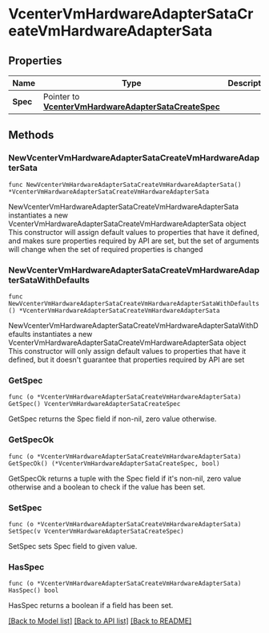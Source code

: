 # VcenterVmHardwareAdapterSataCreateVmHardwareAdapterSata

## Properties

Name | Type | Description | Notes
------------ | ------------- | ------------- | -------------
**Spec** | Pointer to [**VcenterVmHardwareAdapterSataCreateSpec**](VcenterVmHardwareAdapterSataCreateSpec.md) |  | [optional] 

## Methods

### NewVcenterVmHardwareAdapterSataCreateVmHardwareAdapterSata

`func NewVcenterVmHardwareAdapterSataCreateVmHardwareAdapterSata() *VcenterVmHardwareAdapterSataCreateVmHardwareAdapterSata`

NewVcenterVmHardwareAdapterSataCreateVmHardwareAdapterSata instantiates a new VcenterVmHardwareAdapterSataCreateVmHardwareAdapterSata object
This constructor will assign default values to properties that have it defined,
and makes sure properties required by API are set, but the set of arguments
will change when the set of required properties is changed

### NewVcenterVmHardwareAdapterSataCreateVmHardwareAdapterSataWithDefaults

`func NewVcenterVmHardwareAdapterSataCreateVmHardwareAdapterSataWithDefaults() *VcenterVmHardwareAdapterSataCreateVmHardwareAdapterSata`

NewVcenterVmHardwareAdapterSataCreateVmHardwareAdapterSataWithDefaults instantiates a new VcenterVmHardwareAdapterSataCreateVmHardwareAdapterSata object
This constructor will only assign default values to properties that have it defined,
but it doesn't guarantee that properties required by API are set

### GetSpec

`func (o *VcenterVmHardwareAdapterSataCreateVmHardwareAdapterSata) GetSpec() VcenterVmHardwareAdapterSataCreateSpec`

GetSpec returns the Spec field if non-nil, zero value otherwise.

### GetSpecOk

`func (o *VcenterVmHardwareAdapterSataCreateVmHardwareAdapterSata) GetSpecOk() (*VcenterVmHardwareAdapterSataCreateSpec, bool)`

GetSpecOk returns a tuple with the Spec field if it's non-nil, zero value otherwise
and a boolean to check if the value has been set.

### SetSpec

`func (o *VcenterVmHardwareAdapterSataCreateVmHardwareAdapterSata) SetSpec(v VcenterVmHardwareAdapterSataCreateSpec)`

SetSpec sets Spec field to given value.

### HasSpec

`func (o *VcenterVmHardwareAdapterSataCreateVmHardwareAdapterSata) HasSpec() bool`

HasSpec returns a boolean if a field has been set.


[[Back to Model list]](../README.md#documentation-for-models) [[Back to API list]](../README.md#documentation-for-api-endpoints) [[Back to README]](../README.md)


